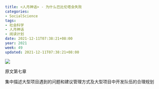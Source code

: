 ```yaml
title: <人月神话> - 为什么巴比伦塔会失败
categories:
- SocialScience
tags:
- 社会科学
- 人月神话
- 阅读计划
date: 2021-12-11T07:38:21+08:00
year: 2021
week: 49
updated: 2021-12-11T07:38:21+08:00
```

![](https://cdn.jsdelivr.net/gh/HaoweiCh/imgs/D27F92AE2D5CFFE4316B028057A1ED266B0828F8.webp)

<!-- more -->

原文第七章

集中描述大型项目遇到的问题和建议管理方式及大型项目中开发队伍的合理规划